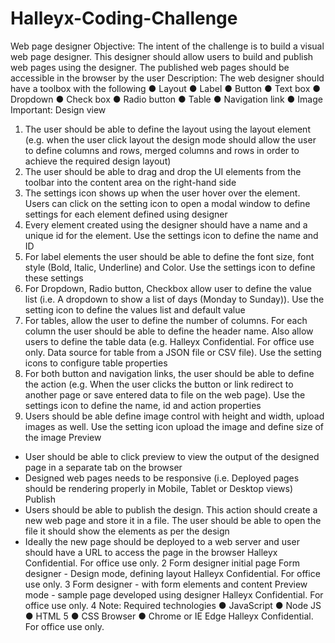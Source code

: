 # Halleyx-Coding-Challenge

Web page designer
Objective:
The intent of the challenge is to build a visual web page designer. This designer should allow
users to build and publish web pages using the designer. The published web pages should be
accessible in the browser by the user
Description:
The web designer should have a toolbox with the following
● Layout
● Label
● Button
● Text box
● Dropdown
● Check box
● Radio button
● Table
● Navigation link
● Image
Important:
Design view
1. The user should be able to define the layout using the layout element (e.g. when the
user click layout the design mode should allow the user to define columns and rows,
merged columns and rows in order to achieve the required design layout)
2. The user should be able to drag and drop the UI elements from the toolbar into the
content area on the right-hand side
3. The settings icon shows up when the user hover over the element. Users can click on
the setting icon to open a modal window to define settings for each element defined
using designer
4. Every element created using the designer should have a name and a unique id for the
element. Use the settings icon to define the name and ID
5. For label elements the user should be able to define the font size, font style (Bold, Italic,
Underline) and Color. Use the settings icon to define these settings
6. For Dropdown, Radio button, Checkbox allow user to define the value list (i.e. A
dropdown to show a list of days (Monday to Sunday)). Use the setting icon to define the
values list and default value
7. For tables, allow the user to define the number of columns. For each column the user
should be able to define the header name. Also allow users to define the table data (e.g.
Halleyx Confidential. For office use only.
Data source for table from a JSON file or CSV file). Use the setting icons to configure
table properties
8. For both button and navigation links, the user should be able to define the action (e.g.
When the user clicks the button or link redirect to another page or save entered data to
file on the web page). Use the settings icon to define the name, id and action properties
9. Users should be able define image control with height and width, upload images as well.
Use the setting icon upload the image and define size of the image
Preview
- User should be able to click preview to view the output of the designed page in a
separate tab on the browser
- Designed web pages needs to be responsive (i.e. Deployed pages should be rendering
properly in Mobile, Tablet or Desktop views)
Publish
- Users should be able to publish the design. This action should create a new web page
and store it in a file. The user should be able to open the file it should show the
elements as per the design
- Ideally the new page should be deployed to a web server and user should have a URL to
access the page in the browser
Halleyx Confidential. For office use only. 2
Form designer initial page
Form designer - Design mode, defining layout
Halleyx Confidential. For office use only. 3
Form designer - with form elements and content
Preview mode - sample page developed using designer
Halleyx Confidential. For office use only. 4
Note:
Required technologies
● JavaScript
● Node JS
● HTML 5
● CSS
Browser
● Chrome or IE Edge
Halleyx Confidential. For office use only.
